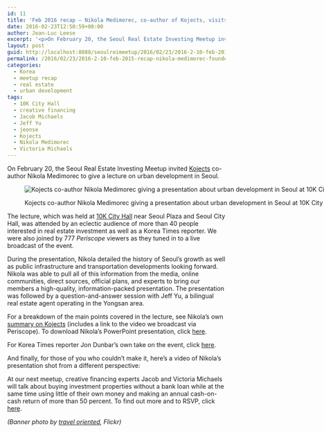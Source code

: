 ```yaml
---
id: 11
title: 'Feb 2016 recap – Nikola Medimorec, co-author of Kojects, visits'
date: 2016-02-23T12:50:59+00:00
author: Jean-Luc Leese
excerpt: '<p>On February 20, the Seoul Real Estate Investing Meetup invited <a target="_blank" href="http://kojects.com/" rel="noopener noreferrer">Kojects</a> co-author Nikola Medimorec to give a lecture on urban development in Seoul.</p><p>The lecture, which was held at <a target="_blank" href="http://10k.asia/places_korea/" rel="noopener noreferrer">10K City Hall</a> near Seoul Plaza and Seoul City Hall, was attended by an eclectic audience of more than 40 people interested in real estate investment as well as a Korea Times reporter. We were also joined by 777 Periscope viewers as they tuned in to a live broadcast of the event.</p>'
layout: post
guid: http://localhost:8888/seoulreimeetup/2016/02/23/2016-2-10-feb-2015-recap-nikola-medimorec-founder-of-kojects-visits/
permalink: /2016/02/23/2016-2-10-feb-2015-recap-nikola-medimorec-founder-of-kojects-visits/
categories:
  - Korea
  - meetup recap
  - real estate
  - urban development
tags:
  - 10K City Hall
  - creative financing
  - Jacob Michaels
  - Jeff Yu
  - jeonse
  - Kojects
  - Nikola Medimorec
  - Victoria Michaels
---
```

On February 20, the Seoul Real Estate Investing Meetup invited <a target="_blank" href="http://kojects.com/" rel="noopener noreferrer">Kojects</a> co-author Nikola Medimorec to give a lecture on urban development in Seoul.<figure style="width: 771px" class="wp-caption alignnone">

![ Kojects co-author Nikola Medimorec giving a presentation about urban development in Seoul at 10K City Hall ](https://images.squarespace-cdn.com/content/v1/568a65ced82d5eb432851580/1456134594194-ZGK56O341FOMMF8657CL/ke17ZwdGBToddI8pDm48kKvcZ_0SB5y-chBuy-sNZTFZw-zPPgdn4jUwVcJE1ZvWQUxwkmyExglNqGp0IvTJZamWLI2zvYWH8K3-s_4yszcp2ryTI0HqTOaaUohrI8PIvK0TN-JApExTKeXnUEk1xNpS_cgYA9xvjSoRB_UDj0IKMshLAGzx4R3EDFOm1kBS/image-asset.jpeg?format=original) <figcaption class="wp-caption-text">Kojects co-author Nikola Medimorec giving a presentation about urban development in Seoul at 10K City Hall</figcaption></figure>

The lecture, which was held at <a target="_blank" href="http://10k.asia/places_korea/" rel="noopener noreferrer">10K City Hall</a> near Seoul Plaza and Seoul City Hall, was attended by an eclectic audience of more than 40 people interested in real estate investment as well as a Korea Times reporter. We were also joined by 777 _Periscope_ viewers as they tuned in to a live broadcast of the event.

During the presentation, Nikola detailed the history of Seoul’s growth as well as public infrastructure and transportation developments looking forward. Nikola was able to pull all of this information from the media, online communities, direct sources, official plans, and experts to bring our members a high-quality, information-packed presentation. The presentation was followed by a question-and-answer session with Jeff Yu, a bilingual real estate agent operating in the Yongsan area.

For a breakdown of the main points covered in the lecture, see Nikola’s own <a target="_blank" href="http://kojects.com/2016/02/22/lecture-about-seoul-urban-development/" rel="noopener noreferrer">summary on Kojects</a> (includes a link to the video we broadcast via Periscope). To download Nikola’s PowerPoint presentation, click <a target="_blank" href="/s/Urban-Development-and-Transport-in-Korea-ro8v.pptx" rel="noopener noreferrer">here</a>.

For Korea Times reporter Jon Dunbar’s own take on the event, click <a target="_blank" href="http://www.koreatimes.co.kr/www/news/nation/2016/02/177_198819.html" rel="noopener noreferrer">here</a>.

And finally, for those of you who couldn’t make it, here’s a video of Nikola’s presentation shot from a different perspective:



At our next meetup, creative financing experts Jacob and Victoria Michaels will talk about buying investment properties without a bank loan while at the same time using little of their own money and making an annual cash-on-cash return of more than 50 percent. To find out more and to RSVP, click <a target="_blank" href="http://www.meetup.com/Seoul-REI-Meetup/events/229042907/" rel="noopener noreferrer">here</a>.

_(Banner photo by <a target="_blank" href="https://flic.kr/p/fqkoTo" rel="noopener noreferrer">travel oriented</a>, Flickr)_
